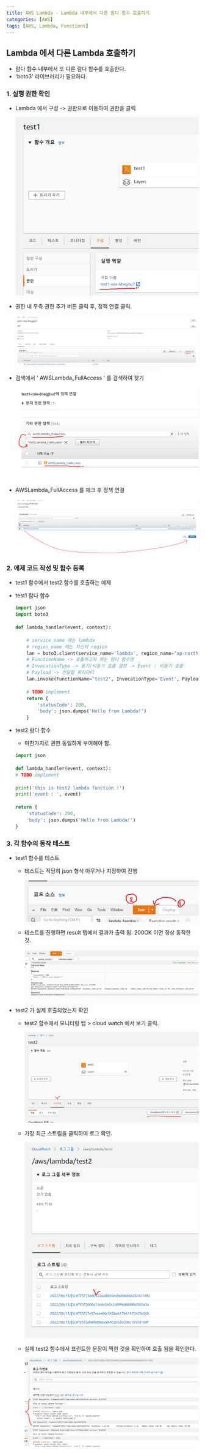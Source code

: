 ```yaml
---
title: AWS Lambda - Lambda 내부에서 다른 람다 함수 호출하기
categories: [AWS]
tags: [AWS, Lambda, Functions]
---
```


## Lambda 에서 다른 Lambda 호출하기

- 람다 함수 내부에서 또 다른 람다 함수를 호출한다.
- 'boto3' 라이브러리가 필요하다.

### 1. 실행 권한 확인


 - Lambda 에서 구성 -> 권한으로 이동하여 권한을 클릭

     ![이미지1](/assets/img/AWS/0913-1.png)

 - 권한 내 우측 권한 추가 버튼 클릭 후, 정책 연결 클릭.

     ![이미지2](/assets/img/AWS/0913-2.png)

 - 검색에서 ' AWSLambda_FullAccess ' 를 검색하여 찾기

     ![이미지3](/assets/img/AWS/0913-3.png)

 - AWSLambda_FullAccess 를 체크 후 정책 연결

     ![이미지4](/assets/img/AWS/0913-4.png)


### 2. 에제 코드 작성 및 함수 등록

- test1 함수에서 test2 함수를 호출하는 예제

- test1 람다 함수

    ```python
    import json
    import boto3

    def lambda_handler(event, context):
        
        # service_name 에는 lambda
        # region_name 에는 자신의 region
        lan = boto3.client(service_name='lambda', region_name="ap-northeast-2")
        # FunctionName -> 호출하고자 하는 람다 함수명
        # InvocationType -> 동기/비동기 호출 결정 -> Event : 비동기 호출
        # Payload -> 전달할 파라미터
        lan.invoke(FunctionName="test2", InvocationType='Event', Payload=json.dumps(event))
        
        # TODO implement
        return {
            'statusCode': 200,
            'body': json.dumps('Hello from Lambda!')
        }

    ```

- test2 람다 함수

    - 마찬가지로 권한 동일하게 부여해야 함.

    ```python
    import json

    def lambda_handler(event, context):
    # TODO implement
    
    print('this is test2 lambda function !')
    print('event : ', event)
    
    return {
        'statusCode': 200,
        'body': json.dumps('Hello from Lambda!')
    }

    ```

### 3. 각 함수의 동작 테스트 

- test1 함수를 테스트

    - 테스트는 적당히 json 형식 아무거나 지정하여 진행

        ![이미지5](/assets/img/AWS/0913-5.png)
    
    - 테스트를 진행하면 result 탭에서 결과가 출력 됨. 200OK 이면 정상 동작한 것.

        ![이미지6](/assets/img/AWS/0913-6.png)

- test2 가 실제 호출되었는지 확인

    - test2 함수에서 모니터링 탭 > cloud watch 에서 보기 클릭.

        ![이미지7](/assets/img/AWS/0913-7.png)

    - 가장 최근 스트림을 클릭하여 로그 확인.

        ![이미지8](/assets/img/AWS/0913-8.png)

    - 실제 test2 함수에서 프린트한 문장이 찍힌 것을 확인하여 호출 됨을 확인한다.

        ![이미지9](/assets/img/AWS/0913-9.png)



